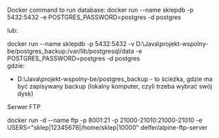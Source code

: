 Docker command to run database: docker run --name sklepdb -p 5432:5432 -e POSTGRES_PASSWORD=postgres -d postgres

lub:

docker run --name sklepdb -p 5432:5432 -v D:\Java\projekt-wspolny-be/postgres_backup:/var/lib/postgresql/data -e POSTGRES_PASSWORD=postgres -d postgres  
gdzie:
* D:\Java\projekt-wspolny-be/postgres_backup - to ścieżka, gdzie ma być zapisywany backup (lokalny komputer, czyli trzeba wybrać swój dysk)

Serwer FTP

docker run -d --name ftp -p 8001:21 -p 21000-21010:21000-21010 -e USERS="sklep|12345678|/home/sklep|10000" delfer/alpine-ftp-server